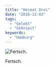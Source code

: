 ```yaml
---
title: "Heimat Drei"
date: "2016-11-03"
tags:
  - "Gelebt"
  - "Geknipst"
keywords:
  - "Hamburg"
---
```


![Fertsch.](/images/heimat-drei-1024x768.jpg)

Fertsch.
